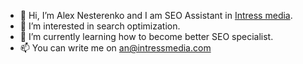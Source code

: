 - 👋 Hi, I’m Alex Nesterenko and I am SEO Assistant in [Intress media](url).
- 👀 I’m interested in search optimization.
- 🌱 I’m currently learning how to become better SEO specialist.
- 📫 You can write me on an@intressmedia.com

<!---
anest3renko/anest3renko is a ✨ special ✨ repository because its `README.md` (this file) appears on your GitHub profile.
You can click the Preview link to take a look at your changes.
--->
